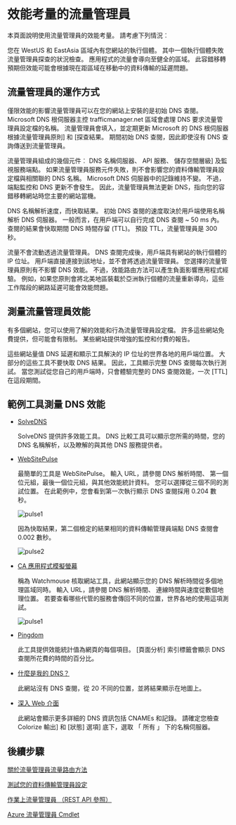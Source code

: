 <properties
    pageTitle="效能考量 Azure 流量管理員的 |Microsoft Azure"
    description="了解流量管理員及如何使用流量管理員時，請測試您的網站的效能的效能"
    services="traffic-manager"
    documentationCenter=""
    authors="sdwheeler"
    manager="carmonm"
    editor=""
/>
<tags
    ms.service="traffic-manager"
    ms.devlang="na"
    ms.topic="article"
    ms.tgt_pltfrm="na"
    ms.workload="infrastructure-services"
    ms.date="10/11/2016"
    ms.author="sewhee"
/>

# <a name="performance-considerations-for-traffic-manager"></a>效能考量的流量管理員

本頁面說明使用流量管理員的效能考量。 請考慮下列情況︰

您在 WestUS 和 EastAsia 區域內有您網站的執行個體。 其中一個執行個體失敗流量管理員探查的狀況檢查。 應用程式的流量會導向至健全的區域。 此容錯移轉預期但效能可能會根據現在距區域在移動中的資料傳輸的延遲問題。

## <a name="how-traffic-manager-works"></a>流量管理員的運作方式

僅限效能的影響流量管理員可以在您的網站上安裝的是初始 DNS 查閱。 Microsoft DNS 根伺服器主控 trafficmanager.net 區域會處理 DNS 要求流量管理員設定檔的名稱。 流量管理員會填入，並定期更新 Microsoft 的 DNS 根伺服器根據流量管理員原則] 和 [探查結果。 期間初始 DNS 查閱，因此即使沒有 DNS 查詢傳送到流量管理員。

流量管理員組成的幾個元件︰ DNS 名稱伺服器、 API 服務、 儲存空間層級] 及監視服務端點。 如果流量管理員服務元件失敗，則不會影響您的資料傳輸管理員設定檔與相關聯的 DNS 名稱。 Microsoft DNS 伺服器中的記錄維持不變。 不過，端點監控和 DNS 更新不會發生。 因此，流量管理員無法更新 DNS，指向您的容錯移轉網站時您主要的網站當機。

DNS 名稱解析速度，而快取結果。 初始 DNS 查閱的速度取決於用戶端使用名稱解析 DNS 伺服器。 一般而言，在用戶端可以自行完成 DNS 查閱 ~ 50 ms 內。 查閱的結果會快取期間 DNS 時間存留 (TTL)。 預設 TTL，流量管理員是 300 秒。

流量不會流動透過流量管理員。 DNS 查閱完成後，用戶端具有網站的執行個體的 IP 位址。 用戶端直接連接到該地址，並不會將透過流量管理員。 您選擇的流量管理員原則有不影響 DNS 效能。 不過，效能路由方法可以產生負面影響應用程式經驗。 例如，如果您原則會將北美地區裝載於亞洲執行個體的流量重新導向，這些工作階段的網路延遲可能會效能問題。

## <a name="measuring-traffic-manager-performance"></a>測量流量管理員效能

有多個網站，您可以使用了解的效能和行為流量管理員設定檔。 許多這些網站免費提供，但可能會有限制。 某些網站提供增強的監控和付費的報告。

這些網站量值 DNS 延遲和顯示工具解決的 IP 位址的世界各地的用戶端位置。 大部分的這些工具不要快取 DNS 結果。 因此，工具顯示完整 DNS 查閱每次執行測試。 當您測試從您自己的用戶端時，只會體驗完整的 DNS 查閱效能，一次 [TTL] 在這段期間。

## <a name="sample-tools-to-measure-dns-performance"></a>範例工具測量 DNS 效能

- [SolveDNS](http://www.solvedns.com/dns-comparison/)

    SolveDNS 提供許多效能工具。 DNS 比較工具可以顯示您所需的時間，您的 DNS 名稱解析，以及瞭解的與其他 DNS 服務提供者。

- [WebSitePulse](http://www.websitepulse.com/help/tools.php)

    最簡單的工具是 WebSitePulse。 輸入 URL，請參閱 DNS 解析時間、 第一個位元組，最後一個位元組，與其他效能統計資料。 您可以選擇從三個不同的測試位置。 在此範例中，您會看到第一次執行顯示 DNS 查閱採用 0.204 數秒。

    ![pulse1](./media/traffic-manager-performance-considerations/traffic-manager-web-site-pulse.png)

    因為快取結果，第二個檢定的結果相同的資料傳輸管理員端點 DNS 查閱會 0.002 數秒。

    ![pulse2](./media/traffic-manager-performance-considerations/traffic-manager-web-site-pulse2.png)

- [CA 應用程式模擬螢幕](https://asm.ca.com/en/checkit.php)

    稱為 Watchmouse 核取網站工具，此網站顯示您的 DNS 解析時間從多個地理區域同時。 輸入 URL，請參閱 DNS 解析時間、 連線時間與速度從數個地理位置。 若要查看哪些代管的服務會傳回不同的位置，世界各地的使用這項測試。

    ![pulse1](./media/traffic-manager-performance-considerations/traffic-manager-web-site-watchmouse.png)

- [Pingdom](http://tools.pingdom.com/)

    此工具提供效能統計值為網頁的每個項目。 [頁面分析] 索引標籤會顯示 DNS 查閱所花費的時間的百分比。

- [什麼是我的 DNS？](http://www.whatsmydns.net/)

    此網站沒有 DNS 查閱，從 20 不同的位置，並將結果顯示在地圖上。

- [深入 Web 介面](http://www.digwebinterface.com)

    此網站會顯示更多詳細的 DNS 資訊包括 CNAMEs 和記錄。 請確定您檢查 Colorize 輸出] 和 [狀態] 選項] 底下，選取 「 所有 」 下的名稱伺服器。

## <a name="next-steps"></a>後續步驟

[關於流量管理員流量路由方法](traffic-manager-routing-methods.md)

[測試您的資料傳輸管理員設定](traffic-manager-testing-settings.md)

[作業上流量管理員 （REST API 參照）](http://go.microsoft.com/fwlink/?LinkId=313584)

[Azure 流量管理員 Cmdlet](http://go.microsoft.com/fwlink/p/?LinkId=400769)
